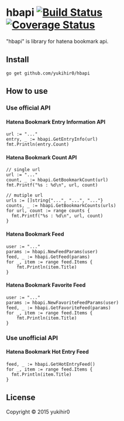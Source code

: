# hbapi [![Build Status](https://travis-ci.org/yukihir0/hbapi.svg?branch=master)](https://travis-ci.org/yukihir0/hbapi) [![Coverage Status](https://coveralls.io/repos/yukihir0/hbapi/badge.svg?branch=master)](https://coveralls.io/r/yukihir0/hbapi?branch=master)

"hbapi" is library for hatena bookmark api.

## Install

```
go get github.com/yukihir0/hbapi
```

## How to use

### Use official API

#### Hatena Bookmark Entry Information API
```
url := "..."
entry, _ := hbapi.GetEntryInfo(url)
fmt.Println(entry.Count)
```

#### Hatena Bookmark Count API
```
// single url
url := "..."
count, _ := hbapi.GetBookmarkCount(url)
fmt.Printf("%s : %d\n", url, count)

// mutiple url
urls := []string{"...", "...", "..."}
counts, _ := hbapi.GetBookmarkCounts(urls)
for url, count := range counts {
  fmt.Printf("%s : %d\n", url, count)
}
```

#### Hatena Bookmark Feed
```
user := "..."
params := hbapi.NewFeedParams(user)
feed, _ := hbapi.GetFeed(params)
for _, item := range feed.Items {
	fmt.Println(item.Title)
}
```

#### Hatena Bookmark Favorite Feed
```
user := "..."
params := hbapi.NewFavoriteFeedParams(user)
feed, _ := hbapi.GetFavoriteFeed(params)
for _, item := range feed.Items {
	fmt.Println(item.Title)
}
```

### Use unofficial API

#### Hatena Bookmark Hot Entry Feed
```
feed, _ := hbapi.GetHotEntryFeed()
for _, item := range feed.Items {
  fmt.Println(item.Title)
}
```

## License

Copyright &copy; 2015 yukihir0
